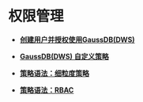 # 权限管理<a name="ZH-CN_TOPIC_0000001145816579"></a>

-   **[创建用户并授权使用GaussDB\(DWS\)](创建用户并授权使用GaussDB(DWS).md)**  

-   **[GaussDB\(DWS\) 自定义策略](GaussDB(DWS)-自定义策略.md)**  

-   **[策略语法：细粒度策略](策略语法-细粒度策略.md)**  

-   **[策略语法：RBAC](策略语法-RBAC.md)**  


